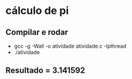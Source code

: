 # cálculo de pi

## Compilar e rodar
  - gcc -g -Wall -o atividade atividade.c -lpthread
  - ./atividade
## Resultado = 3.141592
